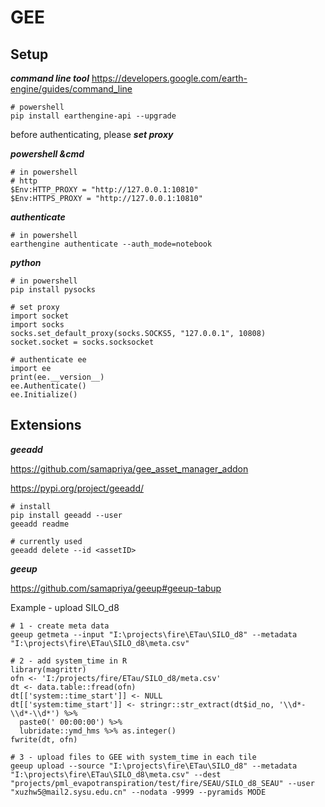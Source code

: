 # GEE

## Setup

***command line tool*** https://developers.google.com/earth-engine/guides/command_line

```Py
# powershell
pip install earthengine-api --upgrade
```

before authenticating, please ***set proxy***

***powershell &cmd***

```
# in powershell
# http
$Env:HTTP_PROXY = "http://127.0.0.1:10810"
$Env:HTTPS_PROXY = "http://127.0.0.1:10810"
```

***authenticate***

```
# in powershell
earthengine authenticate --auth_mode=notebook
```

***python***

```
# in powershell
pip install pysocks

# set proxy
import socket
import socks
socks.set_default_proxy(socks.SOCKS5, "127.0.0.1", 10808)
socket.socket = socks.socksocket

# authenticate ee
import ee
print(ee.__version__)
ee.Authenticate()
ee.Initialize()
```

## Extensions

***geeadd*** 

https://github.com/samapriya/gee_asset_manager_addon

https://pypi.org/project/geeadd/

```
# install
pip install geeadd --user
geeadd readme

# currently used 
geeadd delete --id <assetID>
```

***geeup*** 

https://github.com/samapriya/geeup#geeup-tabup

Example - upload SILO_d8

```
# 1 - create meta data 
geeup getmeta --input "I:\projects\fire\ETau\SILO_d8" --metadata "I:\projects\fire\ETau\SILO_d8\meta.csv"

# 2 - add system_time in R
library(magrittr)
ofn <- 'I:/projects/fire/ETau/SILO_d8/meta.csv'
dt <- data.table::fread(ofn)
dt[['system::time_start']] <- NULL
dt[['system:time_start']] <- stringr::str_extract(dt$id_no, '\\d*-\\d*-\\d*') %>% 
  paste0(' 00:00:00') %>%
  lubridate::ymd_hms %>% as.integer()
fwrite(dt, ofn)

# 3 - upload files to GEE with system_time in each tile
geeup upload --source "I:\projects\fire\ETau\SILO_d8" --metadata "I:\projects\fire\ETau\SILO_d8\meta.csv" --dest "projects/pml_evapotranspiration/test/fire/SEAU/SILO_d8_SEAU" --user "xuzhw5@mail2.sysu.edu.cn" --nodata -9999 --pyramids MODE
```







